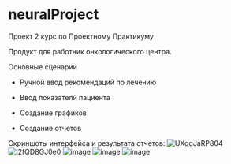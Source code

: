 # neuralProject
Проект 2 курс по Проектному Практикуму

Продукт для работник онкологического центра.

Основные сценарии

- Ручной ввод рекомендаций по лечению
  
- Ввод показателй пациента

- Создание графиков
  
- Создание отчетов
  
Скриншоты интерфейса и результата отчетов:
![UXggJaRP804](https://github.com/606LXRD/neuralProject/assets/116348495/516412f6-0eb8-47d2-934d-2edd23ced23b)
![l2fQD8GJ0e0](https://github.com/606LXRD/neuralProject/assets/116348495/927ff0ad-b0f4-4310-b4f9-fac3f23f935d)
![image](https://github.com/606LXRD/neuralProject/assets/116348495/0f952aa7-a0ed-4519-b5b8-ddd301223b29)
![image](https://github.com/606LXRD/neuralProject/assets/116348495/095686ab-3341-499a-9c18-9f29fe8ecf7c)
![image](https://github.com/606LXRD/neuralProject/assets/116348495/9a130290-9bc5-474e-bd8b-50f4d6251122)
